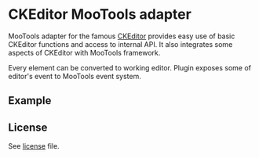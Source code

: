 CKEditor MooTools adapter
===

MooTools adapter for the famous [CKEditor](http://ckeditor.com/) provides easy use of basic CKEditor functions and access to internal API. It also integrates some aspects of CKEditor with MooTools framework.

Every element can be converted to working editor.
Plugin exposes some of editor's event to MooTools event system.


Example
---

 <script src="mootools.js"></script>
 <script src="ckeditor.js"></script>
 <script src="adapters/mootools.js"></script>
 <script type="text/javascript">
 
 window.addEvent('domready', function(){
	
	$('mootools_ckeditor').addEvent('ckeditorReady', function(editor){
		alert('CKEditor loaded');
	});
		
	// Initialize the editor.
	$('mootools_ckeditor').ckeditor();
	
 });
 
 </script>


License
---

See [license](http://github.com/SunboX/mootools-fx-text/blob/master/license) file.